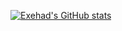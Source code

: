 [![Exehad's GitHub stats](https://github-readme-stats.vercel.app/api?username=Exehad)](https://github.com/anuraghazra/github-readme-stats)
